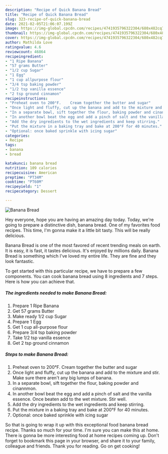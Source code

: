 ```yaml
---
description: "Recipe of Quick Banana Bread"
title: "Recipe of Quick Banana Bread"
slug: 323-recipe-of-quick-banana-bread
date: 2021-02-05T21:06:07.199Z
image: https://img-global.cpcdn.com/recipes/4741935796322304/680x482cq70/banana-bread-recipe-main-photo.jpg
thumbnail: https://img-global.cpcdn.com/recipes/4741935796322304/680x482cq70/banana-bread-recipe-main-photo.jpg
cover: https://img-global.cpcdn.com/recipes/4741935796322304/680x482cq70/banana-bread-recipe-main-photo.jpg
author: Mathilda Love
ratingvalue: 4.6
reviewcount: 46864
recipeingredient:
- "1 Ripe Banana"
- "57 grams Butter"
- "1/2 cup Sugar"
- "1 Egg"
- "1 cup allpurpose flour"
- "3/4 tsp baking powder"
- "1/2 tsp vanilla essence"
- "2 tsp ground cinnamon"
recipeinstructions:
- "Preheat oven to 200°F.    Cream together the butter and sugar"
- "Once light and fluffy, cut up the banana and add to the mixture and stir. Make sure there aren&#39;t any big lumps of banana."
- "In a separate bowl, sift together the flour, baking powder and cinannmon."
- "In another bowl beat the egg and add a pinch of salt and the vanilla essence. Once beaten add to the wet mixture. Stir well."
- "Add the dry ingredients to the wet ingredients and keep stirring."
- "Put the mixture in a baking tray and bake at 200°F for 40 minutes."
- "Optional: once baked sprinkle with icing sugar"
categories:
- Recipe
tags:
- banana
- bread

katakunci: banana bread 
nutrition: 109 calories
recipecuisine: American
preptime: "PT34M"
cooktime: "PT60M"
recipeyield: "1"
recipecategory: Dessert

---
```



![Banana Bread](https://img-global.cpcdn.com/recipes/4741935796322304/680x482cq70/banana-bread-recipe-main-photo.jpg)

Hey everyone, hope you are having an amazing day today. Today, we're going to prepare a distinctive dish, banana bread. One of my favorites food recipes. This time, I'm gonna make it a little bit tasty. This will be really delicious.

Banana Bread is one of the most favored of recent trending meals on earth. It is easy, it is fast, it tastes delicious. It's enjoyed by millions daily. Banana Bread is something which I've loved my entire life. They are fine and they look fantastic.




To get started with this particular recipe, we have to prepare a few components. You can cook banana bread using 8 ingredients and 7 steps. Here is how you can achieve that.

<!--inarticleads1-->

##### The ingredients needed to make Banana Bread:

1. Prepare 1 Ripe Banana
1. Get 57 grams Butter
1. Make ready 1/2 cup Sugar
1. Prepare 1 Egg
1. Get 1 cup all-purpose flour
1. Prepare 3/4 tsp baking powder
1. Take 1/2 tsp vanilla essence
1. Get 2 tsp ground cinnamon




<!--inarticleads2-->

##### Steps to make Banana Bread:

1. Preheat oven to 200°F.    Cream together the butter and sugar
1. Once light and fluffy, cut up the banana and add to the mixture and stir. Make sure there aren&#39;t any big lumps of banana.
1. In a separate bowl, sift together the flour, baking powder and cinannmon.
1. In another bowl beat the egg and add a pinch of salt and the vanilla essence. Once beaten add to the wet mixture. Stir well.
1. Add the dry ingredients to the wet ingredients and keep stirring.
1. Put the mixture in a baking tray and bake at 200°F for 40 minutes.
1. Optional: once baked sprinkle with icing sugar




So that is going to wrap it up with this exceptional food banana bread recipe. Thanks so much for your time. I'm sure you can make this at home. There is gonna be more interesting food at home recipes coming up. Don't forget to bookmark this page in your browser, and share it to your family, colleague and friends. Thank you for reading. Go on get cooking!
